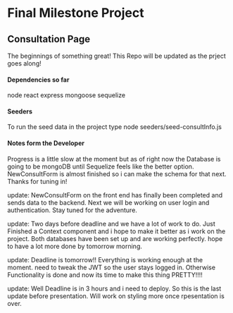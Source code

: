 # Final Milestone Project

## Consultation Page 
The beginnings of something great!
This Repo will be updated as the prject goes along!

#### Dependencies so far
node
react
express
mongoose
sequelize

#### Seeders
To run the seed data in the project type node seeders/seed-consultInfo.js

#### Notes form the Developer
Progress is a little slow at the moment but as of right now the Database is going to be mongoDB until Sequelize feels like the better option. NewConsultForm is almost finished so i can make the schema for that next. Thanks for tuning in!

update: NewConsultForm on the front end has finally been completed and sends data to the backend. Next we will be working on user login and authentication. Stay tuned for the adventure.

update: Two days before deadline and we have a lot of work to do. Just Finished a Context component and i hope to make it better as i work on the project. Both databases have been set up and are working perfectly. hope to have a lot more done by tomorrow morning. 

update: Deadline is tomorrow!! Everything is working enough at the moment. need to tweak the JWT so the user stays logged in. Otherwise Functionality is done and now its time to make this thing PRETTY!!!!

update: Well Deadline is in 3 hours and i need to deploy. So this is the last update before presentation. Will work on styling more once rpesentation is over.